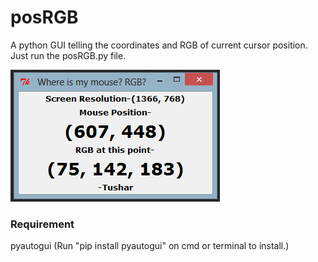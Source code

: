 # posRGB
A python GUI telling the coordinates and RGB of current cursor position. Just run the posRGB.py file.

![posRGB](/posRGB.PNG?raw=true "posRGB")

### Requirement
pyautogui (Run "pip install pyautogui" on cmd or terminal to install.)
